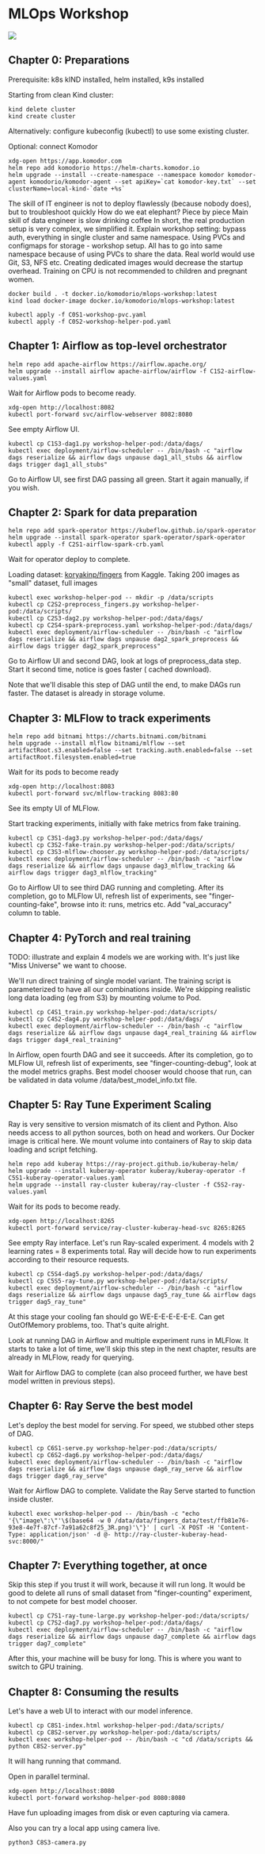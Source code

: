 # MLOps Workshop
![](https://storage.googleapis.com/kaggle-datasets-images/98056/230124/e022946c52ffb2150ea1550285d1b8c9/dataset-cover.jpg)

## Chapter 0: Preparations

Prerequisite: k8s kIND installed, helm installed, k9s installed

Starting from clean Kind cluster:

```shell
kind delete cluster
kind create cluster
```

Alternatively: configure kubeconfig (kubectl) to use some existing cluster.

Optional: connect Komodor

```shell
xdg-open https://app.komodor.com
helm repo add komodorio https://helm-charts.komodor.io 
helm upgrade --install --create-namespace --namespace komodor komodor-agent komodorio/komodor-agent --set apiKey=`cat komodor-key.txt` --set clusterName=local-kind-`date +%s` 
```

The skill of IT engineer is not to deploy flawlessly (because nobody does), but to troubleshoot quickly
How do we eat elephant? Piece by piece
Main skill of data engineer is slow drinking coffee
In short, the real production setup is very complex, we simplified it.
Explain workshop setting: bypass auth, everything in single cluster and same namespace.
Using PVCs and configmaps for storage - workshop setup.
All has to go into same namespace because of using PVCs to share the data. Real world would use Git, S3, NFS etc.
Creating dedicated images would decrease the startup overhead.
Training on CPU is not recommended to children and pregnant women.

```shell
docker build . -t docker.io/komodorio/mlops-workshop:latest
kind load docker-image docker.io/komodorio/mlops-workshop:latest
```

```shell
kubectl apply -f C0S1-workshop-pvc.yaml
kubectl apply -f C0S2-workshop-helper-pod.yaml
```

## Chapter 1: Airflow as top-level orchestrator

```shell
helm repo add apache-airflow https://airflow.apache.org/
helm upgrade --install airflow apache-airflow/airflow -f C1S2-airflow-values.yaml
```

Wait for Airflow pods to become ready.

```shell
xdg-open http://localhost:8082
kubectl port-forward svc/airflow-webserver 8082:8080 
```

See empty Airflow UI.

```shell
kubectl cp C1S3-dag1.py workshop-helper-pod:/data/dags/
kubectl exec deployment/airflow-scheduler -- /bin/bash -c "airflow dags reserialize && airflow dags unpause dag1_all_stubs && airflow dags trigger dag1_all_stubs"
```

Go to Airflow UI, see first DAG passing all green. Start it again manually, if you wish.

## Chapter 2: Spark for data preparation

```shell
helm repo add spark-operator https://kubeflow.github.io/spark-operator
helm upgrade --install spark-operator spark-operator/spark-operator
kubectl apply -f C2S1-airflow-spark-crb.yaml
```

Wait for operator deploy to complete.

Loading dataset: [koryakinp/fingers](https://www.kaggle.com/datasets/koryakinp/fingers) from Kaggle. Taking 200 images
as "small" dataset, full images

```shell
kubectl exec workshop-helper-pod -- mkdir -p /data/scripts
kubectl cp C2S2-preprocess_fingers.py workshop-helper-pod:/data/scripts/
kubectl cp C2S3-dag2.py workshop-helper-pod:/data/dags/
kubectl cp C2S4-spark-preprocess.yaml workshop-helper-pod:/data/dags/
kubectl exec deployment/airflow-scheduler -- /bin/bash -c "airflow dags reserialize && airflow dags unpause dag2_spark_preprocess && airflow dags trigger dag2_spark_preprocess"
```

Go to Airflow UI and second DAG, look at logs of preprocess_data step. Start it second time, notice is goes faster (
cached download).

Note that we'll disable this step of DAG until the end, to make DAGs run faster. The dataset is already in storage
volume.

## Chapter 3: MLFlow to track experiments

```shell
helm repo add bitnami https://charts.bitnami.com/bitnami
helm upgrade --install mlflow bitnami/mlflow --set artifactRoot.s3.enabled=false --set tracking.auth.enabled=false --set artifactRoot.filesystem.enabled=true
```

Wait for its pods to become ready

```shell
xdg-open http://localhost:8083
kubectl port-forward svc/mlflow-tracking 8083:80 
```

See its empty UI of MLFlow.

Start tracking experiments, initially with fake metrics from fake training.

```shell
kubectl cp C3S1-dag3.py workshop-helper-pod:/data/dags/
kubectl cp C3S2-fake-train.py workshop-helper-pod:/data/scripts/
kubectl cp C3S3-mlflow-chooser.py workshop-helper-pod:/data/scripts/
kubectl exec deployment/airflow-scheduler -- /bin/bash -c "airflow dags reserialize && airflow dags unpause dag3_mlflow_tracking && airflow dags trigger dag3_mlflow_tracking"
```

Go to Airflow UI to see third DAG running and completing.
After its completion, go to MLFlow UI, refresh list of experiments, see "finger-counting-fake", browse into it: runs,
metrics etc. Add "val_accuracy" column to table.

## Chapter 4: PyTorch and real training

TODO: illustrate and explain 4 models we are working with. It's just like "Miss Universe" we want to choose.

We'll run direct training of single model variant. The training script is parameterized to have all our combinations
inside.
We're skipping realistic long data loading (eg from S3) by mounting volume to Pod.

```shell
kubectl cp C4S1_train.py workshop-helper-pod:/data/scripts/
kubectl cp C4S2-dag4.py workshop-helper-pod:/data/dags/
kubectl exec deployment/airflow-scheduler -- /bin/bash -c "airflow dags reserialize && airflow dags unpause dag4_real_training && airflow dags trigger dag4_real_training"
```

In Airflow, open fourth DAG and see it succeeds.
After its completion, go to MLFlow UI, refresh list of experiments, see "finger-counting-debug", look at the model
metrics graphs.
Best model chooser would choose that run, can be validated in data volume /data/best_model_info.txt file.

## Chapter 5: Ray Tune Experiment Scaling

Ray is very sensitive to version mismatch of its client and Python. Also needs access to all python sources, both on
head and workers. Our Docker image is critical here.
We mount volume into containers of Ray to skip data loading and script fetching.

```shell
helm repo add kuberay https://ray-project.github.io/kuberay-helm/
helm upgrade --install kuberay-operator kuberay/kuberay-operator -f C5S1-kuberay-operator-values.yaml
helm upgrade --install ray-cluster kuberay/ray-cluster -f C5S2-ray-values.yaml
```
Wait for its pods to become ready.
```shell
xdg-open http://localhost:8265
kubectl port-forward service/ray-cluster-kuberay-head-svc 8265:8265 
```
See empty Ray interface. 
Let's run Ray-scaled experiment. 4 models with 2 learning rates = 8 experiments total.
Ray will decide how to run experiments according to their resource requests.
```shell
kubectl cp C5S4-dag5.py workshop-helper-pod:/data/dags/
kubectl cp C5S5-ray-tune.py workshop-helper-pod:/data/scripts/
kubectl exec deployment/airflow-scheduler -- /bin/bash -c "airflow dags reserialize && airflow dags unpause dag5_ray_tune && airflow dags trigger dag5_ray_tune"
```
At this stage your cooling fan should go WE-E-E-E-E-E-E. Can get OutOfMemory problems, too. That's quite alright.

Look at running DAG in Airflow and multiple experiment runs in MLFlow. It starts to take a lot of time, we'll skip this step in the next chapter, results are already in MLFlow, ready for querying.

Wait for Airflow DAG to complete (can also proceed further, we have best model written in previous steps).

## Chapter 6: Ray Serve the best model

Let's deploy the best model for serving.
For speed, we stubbed other steps of DAG.
```shell
kubectl cp C6S1-serve.py workshop-helper-pod:/data/scripts/
kubectl cp C6S2-dag6.py workshop-helper-pod:/data/dags/
kubectl exec deployment/airflow-scheduler -- /bin/bash -c "airflow dags reserialize && airflow dags unpause dag6_ray_serve && airflow dags trigger dag6_ray_serve"
```
Wait for Airflow DAG to complete.
Validate the Ray Serve started to function inside cluster.

```shell
kubectl exec workshop-helper-pod -- /bin/bash -c "echo '{\"image\":\"'\$(base64 -w 0 /data/data/fingers_data/test/ffb81e76-93e8-4e7f-87cf-7a91a62c8f25_3R.png)'\"}' | curl -X POST -H 'Content-Type: application/json' -d @- http://ray-cluster-kuberay-head-svc:8000/"
```


## Chapter 7: Everything together, at once

Skip this step if you trust it will work, because it will run long.
It would be good to delete all runs of small dataset from "finger-counting" experiment, to not compete for best model chooser.

```shell
kubectl cp C7S1-ray-tune-large.py workshop-helper-pod:/data/scripts/
kubectl cp C7S2-dag7.py workshop-helper-pod:/data/dags/
kubectl exec deployment/airflow-scheduler -- /bin/bash -c "airflow dags reserialize && airflow dags unpause dag7_complete && airflow dags trigger dag7_complete"
```

After this, your machine will be busy for long. This is where you want to switch to GPU training.


## Chapter 8: Consuming the results

Let's have a web UI to interact with our model inference.
```shell
kubectl cp C8S1-index.html workshop-helper-pod:/data/scripts/
kubectl cp C8S2-server.py workshop-helper-pod:/data/scripts/
kubectl exec workshop-helper-pod -- /bin/bash -c "cd /data/scripts && python C8S2-server.py"
```
It will hang running that command.

Open in parallel terminal.
```shell
xdg-open http://localhost:8080
kubectl port-forward workshop-helper-pod 8080:8080
```

Have fun uploading images from disk or even capturing via camera.

Also you can try a local app using camera live.
```shell
python3 C8S3-camera.py
```


